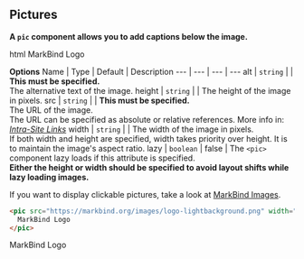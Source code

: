 ## Pictures

**A `pic` component allows you to add captions below the image.**

<include src="codeAndOutput.md" boilerplate >
<variable name="highlightStyle">html</variable>
<variable name="code">
<pic src="https://markbind.org/images/logo-lightbackground.png" width="300" alt="Logo" lazy>
  MarkBind Logo
</pic>
</variable>
</include>

****Options****
Name | Type | Default | Description 
--- | --- | --- | ---
alt | `string` | | **This must be specified.**<br>The alternative text of the image.
height | `string` | | The height of the image in pixels.
src | `string` | | **This must be specified.**<br>The URL of the image.<br>The URL can be specified as absolute or relative references. More info in: _[Intra-Site Links]({{baseUrl}}/userGuide/formattingContents.html#intraSiteLinks)_
width | `string` | | The width of the image in pixels.<br>If both width and height are specified, width takes priority over height. It is to maintain the image's aspect ratio.
lazy | `boolean` | false | The `<pic>` component lazy loads if this attribute is specified.<br>**Either the height or width should be specified to avoid layout shifts while lazy loading images.**

<box type="info" seamless>

If you want to display clickable pictures, take a look at [MarkBind Images]({{baseUrl}}/userGuide/formattingContents.html#images).

</box>

<div id="short" class="d-none">

```html
<pic src="https://markbind.org/images/logo-lightbackground.png" width="300" alt="Logo" lazy>
  MarkBind Logo
</pic>
```
</div>

<div id="examples" class="d-none">

<pic src="https://markbind.org/images/logo-lightbackground.png" width="300" alt="Logo">
  MarkBind Logo
</pic>
</div>
